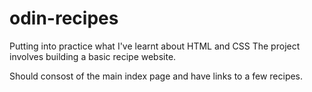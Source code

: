 # odin-recipes
Putting into practice what I've learnt about HTML and CSS
The project involves building a basic recipe website.

Should consost of the main index page and have links to a few recipes.